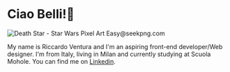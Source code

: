 <h1>Ciao Belli!👋</h1>
 <img src="https://www.seekpng.com/png/detail/983-9837378_death-star-star-wars-pixel-art-easy.png" alt="Death Star - Star Wars Pixel Art Easy@seekpng.com">
<p>My name is Riccardo Ventura and I'm an aspiring front-end developer/Web designer. I'm from Italy, living in Milan and currently studying at Scuola Mohole. You can find me on <a href="https://www.linkedin.com/in/riccardo-ventura/">Linkedin</a>.</p>

